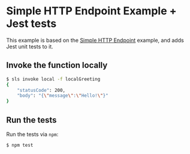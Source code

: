 <!--
title: AWS Simple HTTP Endpoint example in NodeJS
description: This example demonstrates how to setup a simple HTTP GET endpoint. Once you ping it, it will reply with the current time.
layout: Doc
-->
# Simple HTTP Endpoint Example + Jest tests

This example is based on the [Simple HTTP Endpoint](https://github.com/serverless/examples/tree/master/aws-node-simple-http-endpoint)
example, and adds Jest unit tests to it.

## Invoke the function locally

```bash
$ sls invoke local -f localGreeting
{
    "statusCode": 200,
    "body": "{\"message\":\"Hello!\"}"
}
```

## Run the tests

Run the tests via `npm`:

```bash
$ npm test
```
